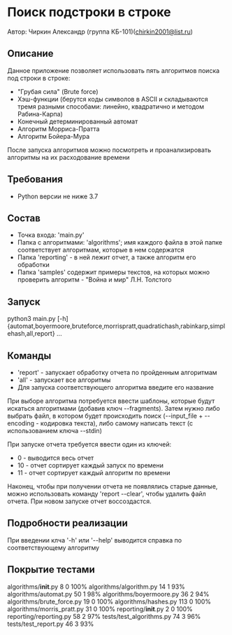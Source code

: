 # Поиск подстроки в строке
Автор: Чиркин Александр (группа КБ-101)(chirkin2001@list.ru)

## Описание
Данное приложение позволяет использовать пять алгоритмов поиска под строки в строке:
* "Грубая сила" (Brute force)
* Хэш-функции (берутся коды символов в ASCII и складываются тремя разными способами: линейно, квадратично и методом Рабина-Карпа)
* Конечный детерминированный автомат
* Алгоритм Морриса-Пратта
* Алгоритм Бойера-Мура

После запуска алгоритмов можно посмотреть и проанализировать алгоритмы на их расходование времени

## Требования
* Python версии не ниже 3.7

## Состав
* Точка входа: 'main.py'
* Папка с алгоритмами: 'algorithms'; имя каждого файла в этой папке соответствует алгоритмам, которые в нем содержатся
* Папка 'reporting' - в ней лежит отчет, а также алгоритм его обработки
* Папка 'samples' содержит примеры текстов, на которых можно проверить алгоритм - "Война и мир" Л.Н. Толстого 

## Запуск
python3 main.py  [-h] {automat,boyermoore,bruteforce,morrispratt,quadratichash,rabinkarp,simplehash,all,report} ...

## Команды
* 'report' - запускает обработку отчета по пройденным алгоритмам
* 'all' - запускает все алгоритмы
* Для запуска соответствующего алгоритма введите его название

При выборе алгоритма потребуется ввести шаблоны, которые будут искаться алгоритмами (добавив ключ --fragments).
Затем нужно либо выбрать файл, в котором будет происходить поиск (--input_file + --encoding - кодировка текста),
 либо самому написать текст (с использованием ключа --stdin)
 
При запуске отчета требуется ввести один из ключей:
* 0 - выводится весь отчет
* 10 - отчет сортирует каждый запуск по времени
* 11 - отчет сортирует каждый алгоритм по времени

Наконец, чтобы при получении отчета не появлялись старые данные, можно использовать команду 'report --clear', чтобы
удалить файл отчета. При новом запуске отчет воссоздастся.

## Подробности реализации
При введении клча '-h' или '--help' выводится справка по соответствующему алгоритму

## Покрытие тестами
algorithms/__init__.py        8      0   100%
algorithms/algorithm.py      14      1    93%
algorithms/automat.py        50      1    98%
algorithms/boyermoore.py     36      2    94%
algorithms/brute_force.py    19      0   100%
algorithms/hashes.py        113      0   100%
algorithms/morris_pratt.py   31      0   100%
reporting/__init__.py         2      0   100%
reporting/reporting.py       58      2    97%
tests/test_algorithms.py     74      3    96%
tests/test_report.py         46      3    93%

